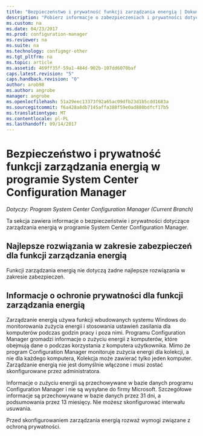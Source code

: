 ```yaml
---
title: "Bezpieczeństwo i prywatność funkcji zarządzania energią | Dokumentacja firmy Microsoft"
description: "Pobierz informacje o zabezpieczeniach i prywatności dotyczące zarządzania energią w programie System Center Configuration Manager."
ms.custom: na
ms.date: 04/23/2017
ms.prod: configuration-manager
ms.reviewer: na
ms.suite: na
ms.technology: configmgr-other
ms.tgt_pltfrm: na
ms.topic: article
ms.assetid: 469ff35f-59a1-484d-902b-107dd6070baf
caps.latest.revision: "5"
caps.handback.revision: "0"
author: arob98
ms.author: angrobe
manager: angrobe
ms.openlocfilehash: 51a29eec13373f92a65ac09dfb23d1b5cdd1683a
ms.sourcegitcommit: f6a428a8db7145affa388f59e0ad880bdfcf17b5
ms.translationtype: MT
ms.contentlocale: pl-PL
ms.lasthandoff: 09/14/2017
---
```

# <a name="security-and-privacy-for-power-management-in-system-center-configuration-manager"></a>Bezpieczeństwo i prywatność funkcji zarządzania energią w programie System Center Configuration Manager

*Dotyczy: Program System Center Configuration Manager (Current Branch)*

Ta sekcja zawiera informacje o bezpieczeństwie i prywatności dotyczące zarządzania energią w programie System Center Configuration Manager.  

## <a name="security-best-practices-for-power-management"></a>Najlepsze rozwiązania w zakresie zabezpieczeń dla funkcji zarządzania energią  
 Funkcji zarządzania energią nie dotyczą żadne najlepsze rozwiązania w zakresie zabezpieczeń.  

## <a name="privacy-information-for-power-management"></a>Informacje o ochronie prywatności dla funkcji zarządzania energią  
 Zarządzanie energią używa funkcji wbudowanych systemu Windows do monitorowania zużycia energii i stosowania ustawień zasilania dla komputerów podczas godzin pracy i poza nimi. Programu Configuration Manager gromadzi informacje o zużyciu energii z komputerów, które obejmują dane o podczas korzystania z komputera użytkownika. Mimo że program Configuration Manager monitoruje zużycia energii dla kolekcji, a nie dla każdego komputera, Kolekcja może zawierać tylko jeden komputer. Zarządzanie energią nie jest domyślnie włączone i musi zostać skonfigurowane przez administratora.  

 Informacje o zużyciu energii są przechowywane w bazie danych programu Configuration Manager i nie są wysyłane do firmy Microsoft. Szczegółowe informacje są przechowywane w bazie danych przez 31 dni, a podsumowania przez 13 miesięcy. Nie możesz skonfigurować interwału usuwania.  

 Przed skonfigurowaniem zarządzania energią rozważ wymogi związane z ochroną prywatności.  
